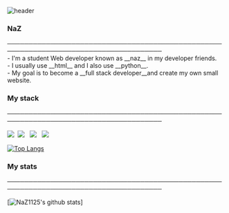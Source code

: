 ![header](https://capsule-render.vercel.app/api?type=waving&color=auto&height=150&section=header&text=Hi%20There👋&fontSize=70)
<h3>NaZ</h3>
──────────────────────────────────────────────────────────────────────────────────────</br>
- I'm a student Web developer known as __naz__ in my developer friends.</br>
- I usually use __html__ and I also use __python__.</br>
- My goal is to become a __full stack developer__and create my own small website.</br>
<h3>My stack</h3>
──────────────────────────────────────────────────────────────────────────────────────</br>

<p><img src="https://img.shields.io/badge/Python-3766AB?style=flat-square&logo=Python&logoColor=white"/></a>&nbsp <img src="https://img.shields.io/badge/HTML5-E34F26?style=flat-square&logo=HTML5&logoColor=white"/></a> &nbsp <img src="https://img.shields.io/badge/CSS3-1572B6?style=flat-square&logo=CSS3&logoColor=white"/></a> &nbsp
<img src="https://img.shields.io/badge/JavaScript-F7DF1E?style=flat-square&logo=JavaScript&logoColor=white"/></a> &nbsp

[![Top Langs](https://github-readme-stats.vercel.app/api/top-langs/?username=NaZ1125)](https://github.com/anuraghazra/github-readme-stats)

<h3>My stats</h3>
──────────────────────────────────────────────────────────────────────────────────────</br>

  [![NaZ1125's github stats](https://github-readme-stats.vercel.app/api?username=NaZ1125&show_icons=true&theme=radical)]


